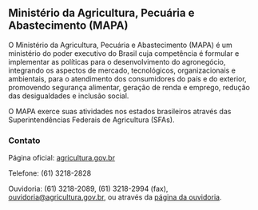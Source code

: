 Ministério da Agricultura, Pecuária e Abastecimento (MAPA)
---

O Ministério da Agricultura, Pecuária e Abastecimento (MAPA) é um ministério do poder executivo do Brasil cuja
competência é formular e implementar as políticas para o desenvolvimento do agronegócio, integrando os aspectos de
mercado, tecnológicos, organizacionais e ambientais, para o atendimento dos consumidores do país e do exterior,
promovendo segurança alimentar, geração de renda e emprego, redução das desigualdades e inclusão social.

O MAPA exerce suas atividades nos estados brasileiros através das Superintendências Federais de Agricultura (SFAs).

### Contato

Página oficial: [agricultura.gov.br](http://agricultura.gov.br)

Telefone: (61) 3218-2828

Ouvidoria: (61) 3218-2089, (61) 3218-2994 (fax), [ouvidoria@agricultura.gov.br](mailto:ouvidoria@agricultura.gov.br),
ou através da [página da ouvidoria](http://www.agricultura.gov.br/ouvidoria).

<script type="application/ld+json">
{ "@context" : "http://schema.org",
  "@type" : "GovernmentOrganization",
  "name": "Ministério da Agricultura, Pecuária e Abastecimento",
  "url" : "http://agricultura.gov.br",
  "contactPoint" : [
    {
      "@type": "ContactPoint",
      "telephone" : "+55 (61) 3218-2828",
      "faxNumber" : "+55 (61) 3218-2994",
      "url": "http://www.agricultura.gov.br/ouvidoria",
      "contactType" : "customer service"
    }]}
</script>